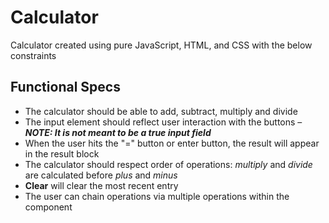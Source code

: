 # Calculator

Calculator created using pure JavaScript, HTML, and CSS with the below constraints

## Functional Specs

* The calculator should be able to add, subtract, multiply and divide
* The input element should reflect user interaction with the buttons – **_NOTE: It is not meant to be a true input field_**
* When the user hits the "=" button or enter button, the result will appear in the result block
* The calculator should respect order of operations: _multiply_ and _divide_ are calculated before _plus_ and _minus_
* __Clear__ will clear the most recent entry
* The user can chain operations via multiple operations within the component
